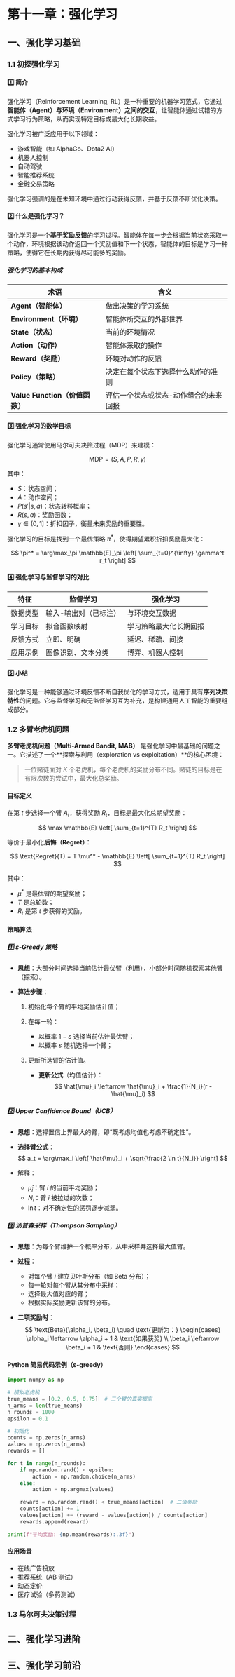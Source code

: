 # 第十一章：强化学习

## 一、强化学习基础

### 1.1 初探强化学习

#### 1️⃣ 简介

强化学习（Reinforcement Learning, RL）是一种重要的机器学习范式，它通过**智能体（Agent）与环境（Environment）之间的交互**，让智能体通过试错的方式学习行为策略，从而实现特定目标或最大化长期收益。

强化学习被广泛应用于以下领域：

- 游戏智能（如 AlphaGo、Dota2 AI）
- 机器人控制
- 自动驾驶
- 智能推荐系统
- 金融交易策略

强化学习强调的是在未知环境中通过行动获得反馈，并基于反馈不断优化决策。

####  2️⃣ 什么是强化学习？

强化学习是一个**基于奖励反馈**的学习过程。智能体在每一步会根据当前状态采取一个动作，环境根据该动作返回一个奖励值和下一个状态，智能体的目标是学习一种策略，使得它在长期内获得尽可能多的奖励。

##### 强化学习的基本构成

| 术语 | 含义 |
|------|------|
| **Agent（智能体）** | 做出决策的学习系统 |
| **Environment（环境）** | 智能体所交互的外部世界 |
| **State（状态）** | 当前的环境情况 |
| **Action（动作）** | 智能体采取的操作 |
| **Reward（奖励）** | 环境对动作的反馈 |
| **Policy（策略）** | 决定在每个状态下选择什么动作的准则 |
| **Value Function（价值函数）** | 评估一个状态或状态-动作组合的未来回报 |


#### 3️⃣ 强化学习的数学目标

强化学习通常使用马尔可夫决策过程（MDP）来建模：

$$
\text{MDP} = (S, A, P, R, \gamma)
$$

其中：

- $S$：状态空间；
- $A$：动作空间；
- $P(s'|s,a)$：状态转移概率；
- $R(s,a)$：奖励函数；
- $\gamma \in (0,1]$：折扣因子，衡量未来奖励的重要性。

强化学习的目标是找到一个最优策略 $\pi^*$，使得期望累积折扣奖励最大化：

$$
\pi^* = \arg\max_\pi \mathbb{E}_\pi \left[ \sum_{t=0}^{\infty} \gamma^t r_t \right]
$$

#### 4️⃣ 强化学习与监督学习的对比

| 特征 | 监督学习 | 强化学习 |
|------|----------|----------|
| 数据类型 | 输入-输出对（已标注） | 与环境交互数据 |
| 学习目标 | 拟合函数映射 | 学习策略最大化长期回报 |
| 反馈方式 | 立即、明确 | 延迟、稀疏、间接 |
| 应用示例 | 图像识别、文本分类 | 博弈、机器人控制 |


#### 5️⃣ 小结

强化学习是一种能够通过环境反馈不断自我优化的学习方式，适用于具有**序列决策特性**的问题。它与监督学习和无监督学习互为补充，是构建通用人工智能的重要组成部分。

### 1.2 多臂老虎机问题

**多臂老虎机问题（Multi-Armed Bandit, MAB）** 是强化学习中最基础的问题之一。它描述了一个**探索与利用（exploration vs exploitation）**的核心困境：

> 一位赌徒面对 $K$ 个老虎机，每个老虎机的奖励分布不同。赌徒的目标是在有限次数的尝试中，最大化总奖励。

#### 目标定义


在第 $t$ 步选择一个臂 $A_t$，获得奖励 $R_t$，目标是最大化总期望奖励：

$$
\max \mathbb{E} \left[ \sum_{t=1}^{T} R_t \right]
$$

等价于最小化**后悔（Regret）**：

$$
\text{Regret}(T) = T \mu^* - \mathbb{E} \left[ \sum_{t=1}^{T} R_t \right]
$$

其中：

- $\mu^*$ 是最优臂的期望奖励；
- $T$ 是总轮数；
- $R_t$ 是第 $t$ 步获得的奖励。

####  策略算法

##### 1️⃣ ε-Greedy 策略

- **思想**：大部分时间选择当前估计最优臂（利用），小部分时间随机探索其他臂（探索）。

- **算法步骤**：
  1. 初始化每个臂的平均奖励估计值；
  2. 在每一轮：
     - 以概率 $1 - \varepsilon$ 选择当前估计最优臂；
     - 以概率 $\varepsilon$ 随机选择一个臂；
  3. 更新所选臂的估计值。

     - **更新公式**（均值估计）：
       $$
       \hat{\mu}_i \leftarrow \hat{\mu}_i + \frac{1}{N_i}(r - \hat{\mu}_i)
       $$


##### 2️⃣ Upper Confidence Bound（UCB）

- **思想**：选择置信上界最大的臂，即“既考虑均值也考虑不确定性”。

- **选择臂公式**：
  $$
  a_t = \arg\max_i \left[ \hat{\mu}_i + \sqrt{\frac{2 \ln t}{N_i}} \right]
  $$

- 解释：
    - $\hat{\mu}_i$：臂 $i$ 的当前平均奖励；
    - $N_i$：臂 $i$ 被拉过的次数；
    - $\ln t$：对不确定性的惩罚逐步减弱。

##### 3️⃣ 汤普森采样（Thompson Sampling）


- **思想**：为每个臂维护一个概率分布，从中采样并选择最大值臂。

- **过程**：
    - 对每个臂 $i$ 建立贝叶斯分布（如 Beta 分布）；
    - 每一轮对每个臂从其分布中采样；
    - 选择最大值对应的臂；
    - 根据实际奖励更新该臂的分布。

- **二项奖励时**：
  $$
  \text{Beta}(\alpha_i, \beta_i) \quad \text{更新为：}
  \begin{cases}
    \alpha_i \leftarrow \alpha_i + 1 & \text{如果获奖} \\
    \beta_i \leftarrow \beta_i + 1 & \text{否则}
  \end{cases}
  $$

####  Python 简易代码示例（ε-greedy）

```python
import numpy as np

# 模拟老虎机
true_means = [0.2, 0.5, 0.75]  # 三个臂的真实概率
n_arms = len(true_means)
n_rounds = 1000
epsilon = 0.1

# 初始化
counts = np.zeros(n_arms)
values = np.zeros(n_arms)
rewards = []

for t in range(n_rounds):
    if np.random.rand() < epsilon:
        action = np.random.choice(n_arms)
    else:
        action = np.argmax(values)

    reward = np.random.rand() < true_means[action]  # 二值奖励
    counts[action] += 1
    values[action] += (reward - values[action]) / counts[action]
    rewards.append(reward)

print(f"平均奖励: {np.mean(rewards):.3f}")
```

#### 应用场景

+ 在线广告投放
+ 推荐系统（AB 测试）
+ 动态定价
+ 医疗试验（多药测试）

### 1.3 马尔可夫决策过程



## 二、强化学习进阶



## 三、强化学习前沿

